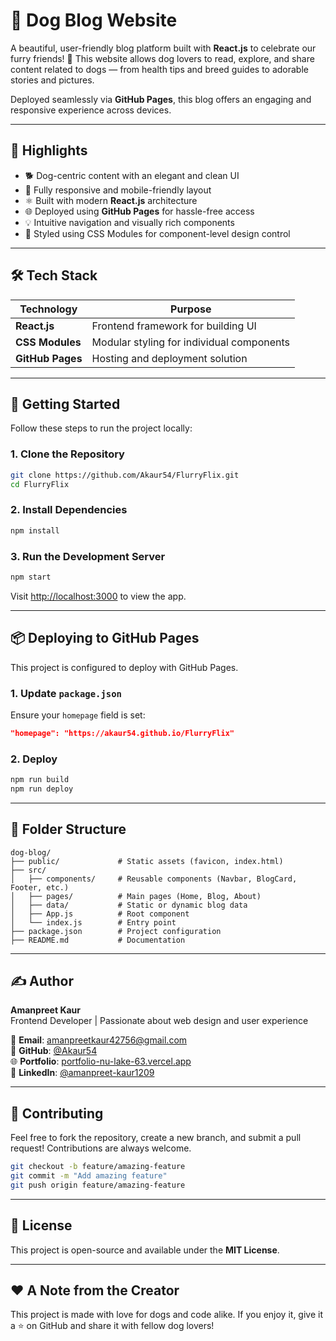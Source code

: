 # 🐾 Dog Blog Website

A beautiful, user-friendly blog platform built with **React.js** to celebrate our furry friends! 🐶 This website allows dog lovers to read, explore, and share content related to dogs — from health tips and breed guides to adorable stories and pictures.

Deployed seamlessly via **GitHub Pages**, this blog offers an engaging and responsive experience across devices.

---

## 🌟 Highlights

- 🐕 Dog-centric content with an elegant and clean UI
- 📱 Fully responsive and mobile-friendly layout
- ⚛️ Built with modern **React.js** architecture
- 🌐 Deployed using **GitHub Pages** for hassle-free access
- 💡 Intuitive navigation and visually rich components
- 🎨 Styled using CSS Modules for component-level design control

---

## 🛠️ Tech Stack

| Technology     | Purpose                                   |
|----------------|-------------------------------------------|
| **React.js**   | Frontend framework for building UI        |
| **CSS Modules**| Modular styling for individual components |
| **GitHub Pages** | Hosting and deployment solution         |

---

## 🚀 Getting Started

Follow these steps to run the project locally:

### 1. Clone the Repository

```bash
git clone https://github.com/Akaur54/FlurryFlix.git
cd FlurryFlix
```

### 2. Install Dependencies

```bash
npm install
```

### 3. Run the Development Server

```bash
npm start
```

Visit [http://localhost:3000](http://localhost:3000) to view the app.

---

## 📦 Deploying to GitHub Pages

This project is configured to deploy with GitHub Pages.

### 1. Update `package.json`

Ensure your `homepage` field is set:

```json
"homepage": "https://akaur54.github.io/FlurryFlix"
```

### 2. Deploy

```bash
npm run build
npm run deploy
```

---

## 📁 Folder Structure

```
dog-blog/
├── public/             # Static assets (favicon, index.html)
├── src/
│   ├── components/     # Reusable components (Navbar, BlogCard, Footer, etc.)
│   ├── pages/          # Main pages (Home, Blog, About)
│   ├── data/           # Static or dynamic blog data
│   ├── App.js          # Root component
│   └── index.js        # Entry point
├── package.json        # Project configuration
├── README.md           # Documentation
```

---

## ✍️ Author

**Amanpreet Kaur**  
Frontend Developer | Passionate about web design and user experience

📧 **Email**: [amanpreetkaur42756@gmail.com](mailto:amanpreetkaur42756@gmail.com)  
🐙 **GitHub**: [@Akaur54](https://github.com/Akaur54)  
🌐 **Portfolio**: [portfolio-nu-lake-63.vercel.app](https://portfolio-nu-lake-63.vercel.app/)  
🔗 **LinkedIn**: [@amanpreet-kaur1209](https://www.linkedin.com/in/amanpreet-kaur1209)

---

## 🤝 Contributing

Feel free to fork the repository, create a new branch, and submit a pull request! Contributions are always welcome.

```bash
git checkout -b feature/amazing-feature
git commit -m "Add amazing feature"
git push origin feature/amazing-feature
```

---

## 📜 License

This project is open-source and available under the **MIT License**.

---

## ❤️ A Note from the Creator

This project is made with love for dogs and code alike. If you enjoy it, give it a ⭐ on GitHub and share it with fellow dog lovers!
